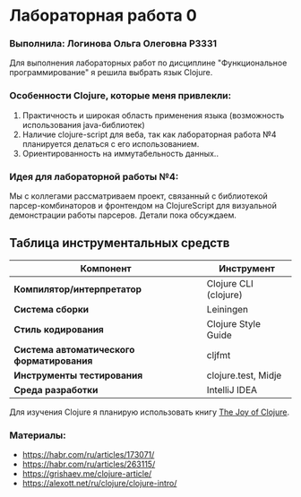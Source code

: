 # Лабораторная работа 0
### Выполнила: Логинова Ольга Олеговна P3331

Для выполнения лабораторных работ по дисциплине "Функциональное программирование" я решила выбрать язык Clojure. 

### Особенности Clojure, которые меня привлекли: 
1. Практичность и  широкая область применения языка (возможность использования java-библиотек)
2. Наличие clojure-script для веба, так как лабораторная работа №4 планируется делаться с его использованием.
3. Ориентированность на иммутабельность данных.. 

### Идея для лабораторной работы №4:
Мы с коллегами рассматриваем проект, связанный с библиотекой парсер-комбинаторов и фронтендом на ClojureScript для визуальной демонстрации работы парсеров. Детали пока обсуждаем.

## Таблица инструментальных средств

| Компонент                        | Инструмент                         |
|----------------------------------|------------------------------------|
| **Компилятор/интерпретатор**     | Clojure CLI (clojure)              |
| **Система сборки**               | Leiningen                          |
| **Стиль кодирования**            | Clojure Style Guide                |
| **Система автоматического форматирования** | cljfmt                    |
| **Инструменты тестирования**     | clojure.test, Midje                |
| **Среда разработки**             | IntelliJ IDEA |

Для изучения Clojure я планирую использовать книгу [The Joy of Clojure](https://k0d.cc/storage/books/Clojure/The%20Joy%20of%20Clojure,%202nd%20Edition.pdf).

### Материалы:
- https://habr.com/ru/articles/173071/
- https://habr.com/ru/articles/263115/
- https://grishaev.me/clojure-article/
- https://alexott.net/ru/clojure/clojure-intro/
